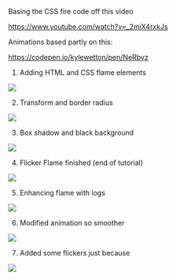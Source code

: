 Basing the CSS fire code off this video

https://www.youtube.com/watch?v=_2miX4rxkJs

Animations based partly on this:

https://codepen.io/kylewetton/pen/NeRbvz

1. Adding HTML and CSS flame elements

![](https://i.imgur.com/CHWDuep.png)

2. Transform and border radius

![](https://i.imgur.com/Y3cXmsl.png)

3. Box shadow and black background

![](https://i.imgur.com/7Qt3Zuz.png)

4. Flicker Flame finished (end of tutorial)

![](https://i.imgur.com/XYz3ZZf.gif)

5. Enhancing flame with logs

![](https://i.imgur.com/2S7XVgX.gif)

6. Modified animation so smoother

![](https://i.imgur.com/m0RkHvZ.gif0)

7. Added some flickers just because

![](https://i.imgur.com/tqKksu9.gif)
